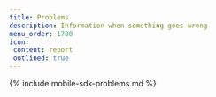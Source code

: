 ```yaml
---
title: Problems
description: Information when something goes wrong
menu_order: 1700
icon:
 content: report
 outlined: true
---
```


{% include mobile-sdk-problems.md %}
